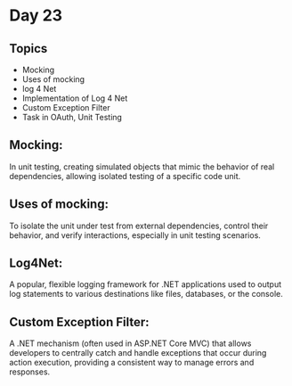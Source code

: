 # Day 23

## Topics

- Mocking 
- Uses of mocking
- log 4 Net
- Implementation of Log 4 Net
- Custom Exception Filter
- Task in OAuth, Unit Testing


## Mocking: 
In unit testing, creating simulated objects that mimic the behavior of real dependencies, allowing isolated testing of a specific code unit.

## Uses of mocking: 
To isolate the unit under test from external dependencies, control their behavior, and verify interactions, especially in unit testing scenarios.

## Log4Net: 
A popular, flexible logging framework for .NET applications used to output log statements to various destinations like files, databases, or the console.

## Custom Exception Filter: 
A .NET mechanism (often used in ASP.NET Core MVC) that allows developers to centrally catch and handle exceptions that occur during action execution, providing a consistent way to manage errors and responses.
